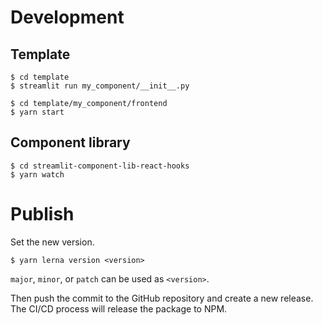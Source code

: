 # Development
## Template
```shell
$ cd template
$ streamlit run my_component/__init__.py
```

```shell
$ cd template/my_component/frontend
$ yarn start
```

## Component library
```shell
$ cd streamlit-component-lib-react-hooks
$ yarn watch
```

# Publish
Set the new version.
```shell
$ yarn lerna version <version>
```
`major`, `minor`, or `patch` can be used as `<version>`.

Then push the commit to the GitHub repository and create a new release. The CI/CD process will release the package to NPM.
